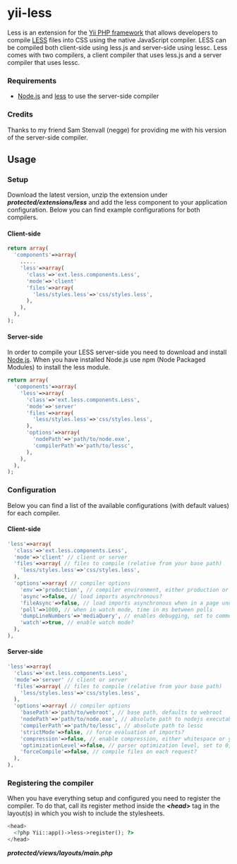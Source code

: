 yii-less
========

Less is an extension for the [Yii PHP framework](http://www.yiiframework.com) that allows developers to compile [LESS](http://www.lesscss.org) files into CSS using the native JavaScript compiler.
LESS can be compiled both client-side using less.js and server-side using lessc. 
Less comes with two compilers, a client compiler that uses less.js and a server compiler that uses lessc.

### Requirements

* [Node.js](http://nodejs.org/download/) and [less](http://lesscss.org/#usage) to use the server-side compiler

### Credits

Thanks to my friend Sam Stenvall (negge) for providing me with his version of the server-side compiler.

## Usage

### Setup

Download the latest version, unzip the extension under ***protected/extensions/less*** and add the less component to your application configuration. 
Below you can find example configurations for both compilers.

#### Client-side

```php
return array(
  'components'=>array(
    .....
    'less'=>array(
      'class'=>'ext.less.components.Less',
      'mode'=>'client'
      'files'=>array(
        'less/styles.less'=>'css/styles.less',
      ),
    ),
  ),
);
```

#### Server-side

In order to compile your LESS server-side you need to download and install [Node.js](http://nodejs.org/download/). 
When you have installed Node.js use npm (Node Packaged Modules) to install the less module.

```php
return array(
  'components'=>array(
    'less'=>array(
      'class'=>'ext.less.components.Less',
      'mode'=>'server'
      'files'=>array(
        'less/styles.less'=>'css/styles.less',
      ),
      'options'=>array(
        'nodePath'=>'path/to/node.exe',
        'compilerPath'=>'path/to/lessc',
      ),
    ),
  ),
);
```

### Configuration

Below you can find a list of the available configurations (with default values) for each compiler.

#### Client-side

```php
'less'=>array(
  'class'=>'ext.less.components.Less',
  'mode'=>'client' // client or server
  'files'=>array( // files to compile (relative from your base path)
    'less/styles.less'=>'css/styles.less',
  ),
  'options'=>array( // compiler options
    'env'=>'production', // compiler environment, either production or development
    'async'=>false, // load imports asynchronous?
    'fileAsync'=>false, // load imports asynchronous when in a page under a file protocol
    'poll'=>1000, // when in watch mode, time in ms between polls
    'dumpLineNumbers'=>'mediaQuery', // enables debugging, set to comments, mediaQuery or all
    'watch'=>true, // enable watch mode?
  ),
),
```

#### Server-side

```php
'less'=>array(
  'class'=>'ext.less.components.Less',
  'mode'=>'server' // client or server
  'files'=>array( // files to compile (relative from your base path)
    'less/styles.less'=>'css/styles.less',
  ),
  'options'=>array( // compiler options
    'basePath'=>'path/to/webroot', // base path, defaults to webroot
    'nodePath'=>'path/to/node.exe', // absolute path to nodejs executable
    'compilerPath'=>'path/to/lessc', // absolute path to lessc
    'strictMode'=>false, // force evaluation of imports?
    'compression'=>false, // enable compression, either whitespace or yui
    'optimizationLevel'=>false, // parser optimization level, set to 0, 1 or 2
    'forceCompile'=>false, // compile files on each request?
  ),
),
```

### Registering the compiler

When you have everything setup and configured you need to register the compiler.
To do that, call its register method inside the ***\<head\>*** tag in the layout(s) in which you wish to include the stylesheets.

```php
<head>
  <?php Yii::app()->less->register(); ?>
</head>
```
***protected/views/layouts/main.php***
